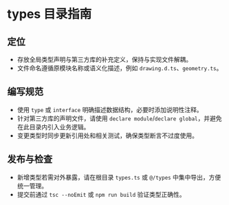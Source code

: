 # types 目录指南

## 定位
- 存放全局类型声明与第三方库的补充定义，保持与实现文件解耦。
- 文件命名遵循原模块名称或语义化描述，例如 `drawing.d.ts`、`geometry.ts`。

## 编写规范
- 使用 `type` 或 `interface` 明确描述数据结构，必要时添加说明性注释。
- 针对第三方库的声明文件，请使用 `declare module`/`declare global`，并避免在此目录内引入业务逻辑。
- 变更类型时同步更新引用处和相关测试，确保类型断言不过度使用。

## 发布与检查
- 新增类型若需对外暴露，请在根目录 `types.ts` 或 `@/types` 中集中导出，方便统一管理。
- 提交前通过 `tsc --noEmit` 或 `npm run build` 验证类型正确性。
